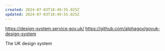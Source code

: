 ```yaml
---
created: 2024-07-03T18:49:55.025Z
updated: 2024-07-03T18:49:55.025Z
---
```

https://design-system.service.gov.uk/
https://github.com/alphagov/govuk-design-system

The UK design system